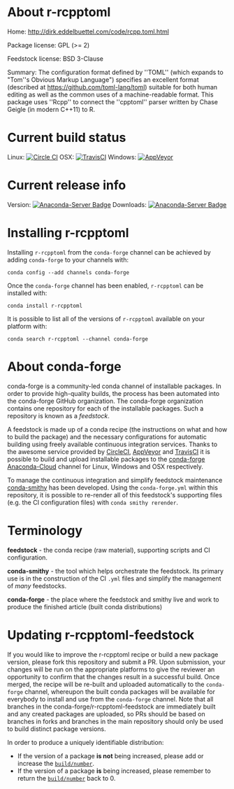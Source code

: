 About r-rcpptoml
================

Home: http://dirk.eddelbuettel.com/code/rcpp.toml.html

Package license: GPL (>= 2)

Feedstock license: BSD 3-Clause

Summary: The configuration format defined by ''TOML'' (which expands to "Tom''s Obvious Markup
Language") specifies an excellent format (described at <https://github.com/toml-lang/toml>)
suitable for both human editing as well as the common uses of a machine-readable
format. This package uses ''Rcpp'' to connect the ''cpptoml'' parser written by
Chase Geigle (in modern C++11) to R.




Current build status
====================

Linux: [![Circle CI](https://circleci.com/gh/conda-forge/r-rcpptoml-feedstock.svg?style=shield)](https://circleci.com/gh/conda-forge/r-rcpptoml-feedstock)
OSX: [![TravisCI](https://travis-ci.org/conda-forge/r-rcpptoml-feedstock.svg?branch=master)](https://travis-ci.org/conda-forge/r-rcpptoml-feedstock)
Windows: [![AppVeyor](https://ci.appveyor.com/api/projects/status/github/conda-forge/r-rcpptoml-feedstock?svg=True)](https://ci.appveyor.com/project/conda-forge/r-rcpptoml-feedstock/branch/master)

Current release info
====================
Version: [![Anaconda-Server Badge](https://anaconda.org/conda-forge/r-rcpptoml/badges/version.svg)](https://anaconda.org/conda-forge/r-rcpptoml)
Downloads: [![Anaconda-Server Badge](https://anaconda.org/conda-forge/r-rcpptoml/badges/downloads.svg)](https://anaconda.org/conda-forge/r-rcpptoml)

Installing r-rcpptoml
=====================

Installing `r-rcpptoml` from the `conda-forge` channel can be achieved by adding `conda-forge` to your channels with:

```
conda config --add channels conda-forge
```

Once the `conda-forge` channel has been enabled, `r-rcpptoml` can be installed with:

```
conda install r-rcpptoml
```

It is possible to list all of the versions of `r-rcpptoml` available on your platform with:

```
conda search r-rcpptoml --channel conda-forge
```


About conda-forge
=================

conda-forge is a community-led conda channel of installable packages.
In order to provide high-quality builds, the process has been automated into the
conda-forge GitHub organization. The conda-forge organization contains one repository
for each of the installable packages. Such a repository is known as a *feedstock*.

A feedstock is made up of a conda recipe (the instructions on what and how to build
the package) and the necessary configurations for automatic building using freely
available continuous integration services. Thanks to the awesome service provided by
[CircleCI](https://circleci.com/), [AppVeyor](http://www.appveyor.com/)
and [TravisCI](https://travis-ci.org/) it is possible to build and upload installable
packages to the [conda-forge](https://anaconda.org/conda-forge)
[Anaconda-Cloud](http://docs.anaconda.org/) channel for Linux, Windows and OSX respectively.

To manage the continuous integration and simplify feedstock maintenance
[conda-smithy](http://github.com/conda-forge/conda-smithy) has been developed.
Using the ``conda-forge.yml`` within this repository, it is possible to re-render all of
this feedstock's supporting files (e.g. the CI configuration files) with ``conda smithy rerender``.


Terminology
===========

**feedstock** - the conda recipe (raw material), supporting scripts and CI configuration.

**conda-smithy** - the tool which helps orchestrate the feedstock.
                   Its primary use is in the construction of the CI ``.yml`` files
                   and simplify the management of *many* feedstocks.

**conda-forge** - the place where the feedstock and smithy live and work to
                  produce the finished article (built conda distributions)


Updating r-rcpptoml-feedstock
=============================

If you would like to improve the r-rcpptoml recipe or build a new
package version, please fork this repository and submit a PR. Upon submission,
your changes will be run on the appropriate platforms to give the reviewer an
opportunity to confirm that the changes result in a successful build. Once
merged, the recipe will be re-built and uploaded automatically to the
`conda-forge` channel, whereupon the built conda packages will be available for
everybody to install and use from the `conda-forge` channel.
Note that all branches in the conda-forge/r-rcpptoml-feedstock are
immediately built and any created packages are uploaded, so PRs should be based
on branches in forks and branches in the main repository should only be used to
build distinct package versions.

In order to produce a uniquely identifiable distribution:
 * If the version of a package **is not** being increased, please add or increase
   the [``build/number``](http://conda.pydata.org/docs/building/meta-yaml.html#build-number-and-string).
 * If the version of a package **is** being increased, please remember to return
   the [``build/number``](http://conda.pydata.org/docs/building/meta-yaml.html#build-number-and-string)
   back to 0.

